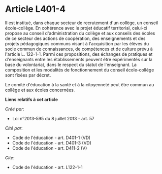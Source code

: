 # Article L401-4

Il est institué, dans chaque secteur de recrutement d'un collège, un conseil école-collège. En cohérence avec le projet
éducatif territorial, celui-ci propose au conseil d'administration du collège et aux conseils des écoles de ce secteur des
actions de coopération, des enseignements et des projets pédagogiques communs visant à l'acquisition par les élèves du socle
commun de connaissances, de compétences et de culture prévu à l'article L. 122-1-1. Parmi ces propositions, des échanges de
pratiques et d'enseignants entre les établissements peuvent être expérimentés sur la base du volontariat, dans le respect du
statut de l'enseignant. La composition et les modalités de fonctionnement du conseil école-collège sont fixées par décret. 

Le comité d'éducation à la santé et à la citoyenneté peut être commun au collège et aux écoles concernées.

**Liens relatifs à cet article**

_Créé par_:

  - Loi n°2013-595 du 8 juillet 2013 - art. 57

_Cité par_:

  - Code de l'éducation - art. D401-1 (VD)
  - Code de l'éducation - art. D401-3 (VD)
  - Code de l'éducation - art. D411-2 (V)

_Cite_:

  - Code de l'éducation - art. L122-1-1

